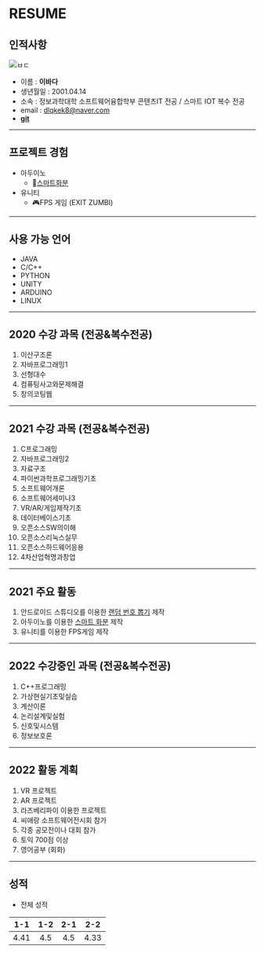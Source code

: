 # RESUME
## 인적사항
![ㅂㄷ](https://user-images.githubusercontent.com/80818640/163997620-b7d1a062-e37d-4593-997c-496738e4d4c6.jpg)
* 이름 : **이바다**
* 생년월일 : 2001.04.14
* 소속 : 정보과학대학 소프트웨어융합학부 콘텐츠IT 전공 / 스마트 IOT 복수 전공
* email : dlqkek8@naver.com
* **[git](http://lbd0.github.com)**
***
## 프로젝트 경험
* 아두이노
  + 🌱[스마트화분](https://github.com/lbd0/SoftwareExhibition)
* 유니티
  + 🎮FPS 게임 (EXIT ZUMBI)
***
## 사용 가능 언어
* JAVA
* C/C++
* PYTHON
* UNITY
* ARDUINO
* LINUX
***
## 2020 수강 과목 (전공&복수전공)
1. 이산구조론
2. 자바프로그래밍1
3. 선형대수
4. 컴퓨팅사고와문제해결
5. 창의코팅웹
***
## 2021 수강 과목 (전공&복수전공)
1. C프로그래밍
2. 자바프로그래밍2
3. 자료구조
4. 파이썬과학프로그래밍기초
5. 소프트웨어개론
6. 소프트웨어세미나3
7. VR/AR/게임제작기초
8. 데이터베이스기초
9. 오픈소스SW의이해  
10. 오픈소스리눅스실무
11. 오픈소스하드웨어응용
12. 4차산업혁명과창업
***
## 2021 주요 활동
1. 안드로이드 스튜디오를 이용한 [랜덤 번호 뽑기](http://github.com/lbd0/RandomNumber) 제작
2. 아두이노를 이용한 [스마트 화분](https://github.com/lbd0/SoftwareExhibition) 제작
3. 유니티를 이용한 FPS게임 제작
***
## 2022 수강중인 과목 (전공&복수전공)
1. C++프로그래밍
2. 가상현실기초및실습
3. 계산이론
4. 논리설계및실험
5. 신호및시스템
6. 정보보호론
***
## 2022 활동 계획
1. VR 프로젝트
2. AR 프로젝트
3. 라즈베리파이 이용한 프로젝트
4. 씨애랑 소프트웨어전시회 참가
5. 각종 공모전이나 대회 참가
6. 토익 700점 이상
7. 영어공부 (회화)
***
## 성적
* 전체 성적  

|1-1|1-2|2-1|2-2|
|:---:|:---:|:---:|:---:|
|4.41|4.5|4.5|4.33|
